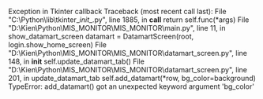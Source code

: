 Exception in Tkinter callback
Traceback (most recent call last):
  File "C:\Python\lib\tkinter\__init__.py", line 1885, in __call__
    return self.func(*args)
  File "D:\Kien\Python\MIS_MONITOR\MIS_MONITOR\main.py", line 11, in show_datamart_screen
    datamart = DatamartScreen(root, login.show_home_screen)
  File "D:\Kien\Python\MIS_MONITOR\MIS_MONITOR\datamart_screen.py", line 148, in __init__
    self.update_datamart_tab()
  File "D:\Kien\Python\MIS_MONITOR\MIS_MONITOR\datamart_screen.py", line 201, in update_datamart_tab
    self.add_datamart(*row, bg_color=background)
TypeError: add_datamart() got an unexpected keyword argument 'bg_color'
